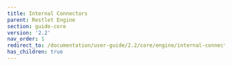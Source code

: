 ```yaml
---
title: Internal Connectors
parent: Restlet Engine
section: guide-core
version: '2.2'
nav_order: 1
redirect_to: /documentation/user-guide/2.2/core/engine/internal-connectors/overview
has_children: true
---
```

